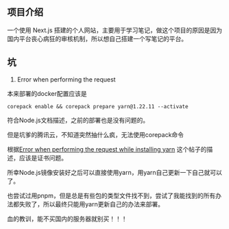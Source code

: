 ## 项目介绍

一个使用 Next.js 搭建的个人网站，主要用于学习笔记，做这个项目的原因是因为国内平台丧心病狂的审核机制，所以想自己搭建一个写笔记的平台。


## 坑

1. Error when performing the request

  本来部署的docker配置应该是

  ```
  corepack enable && corepack prepare yarn@1.22.11 --activate
  ```

  符合Node.js文档描述，之前的部署也是没有问题的。

  但是坑爹的腾讯云，不知道突然抽什么疯，无法使用corepack命令

  根据[Error when performing the request while installing yarn](https://stackoverflow.com/questions/70580425/error-when-performing-the-request-while-installing-yarn) 这个帖子的描述，应该是证书问题。

  所幸Node.js镜像安装好之后可以直接使用yarn，用yarn自己更新一下自己就可以了。

  也尝试过用pnpm，但是总是有些包的类型文件找不到，尝试了我能找到的所有办法都失败了，所以最终只能用yarn更新自己的办法来部署。

  血的教训，能不买国内的服务器就别买！！！